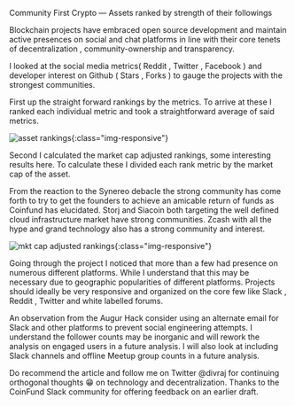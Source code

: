 Community First Crypto — Assets ranked by strength of their followings

Blockchain projects have embraced open source development and maintain active presences on social and chat platforms in line with their core tenets of decentralization , community-ownership and transparency.

I looked at the social media metrics( Reddit , Twitter , Facebook ) and developer interest on Github ( Stars , Forks ) to gauge the projects with the strongest communities.

First up the straight forward rankings by the metrics. To arrive at these I ranked each individual metric and took a straightforward average of said metrics.

![asset rankings](https://miro.medium.com/max/1160/1*JZzfKfA7LTeI2vdStrVSYw.png){:class="img-responsive"}

Second I calculated the market cap adjusted rankings, some interesting results here. To calculate these I divided each rank metric by the market cap of the asset.

From the reaction to the Synereo debacle the strong community has come forth to try to get the founders to achieve an amicable return of funds as Coinfund has elucidated. Storj and Siacoin both targeting the well defined cloud infrastructure market have strong communities. Zcash with all the hype and grand technology also has a strong community and interest.

![mkt cap adjusted rankings](https://miro.medium.com/max/1160/1*AR65Mf26WSe6fzNd9URIIA.png){:class="img-responsive"}

Going through the project I noticed that more than a few had presence on numerous different platforms. While I understand that this may be necessary due to geographic popularities of different platforms. Projects should ideally be very responsive and organized on the core few like Slack , Reddit , Twitter and white labelled forums.

An observation from the Augur Hack consider using an alternate email for Slack and other platforms to prevent social engineering attempts.
I understand the follower counts may be inorganic and will rework the analysis on engaged users in a future analysis. I will also look at including Slack channels and offline Meetup group counts in a future analysis.

Do recommend the article and follow me on Twitter @divraj for continuing orthogonal thoughts 😁 on technology and decentralization.
Thanks to the CoinFund Slack community for offering feedback on an earlier draft.



